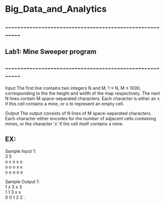 # Big_Data_and_Analytics


## --------------------------------------------------------
##   Lab1:   Mine Sweeper program
## --------------------------------------------------------
Input The first line contains two integers N and M, 1 ≤ N, M ≤ 1000,
corresponding to the the height and width of the map respectively.
The next N lines contain M space-separated characters.
Each character is either an x if this cell contains a mine,
or o to represent an empty cell.

Output The output consists of N lines of M space-separated characters. Each
character either encodes for the number of adjacent cells containing mines,
or the character ’x’ if the cell itself contains a mine.

## EX:
Sample Input 1:   
3 5                 
o x o x o              
o o o x x             
o o o o o  

Sample Output 1:  
1 x 3 x 3  
1 1 3 x x    
0 0 1 2 2 . 
